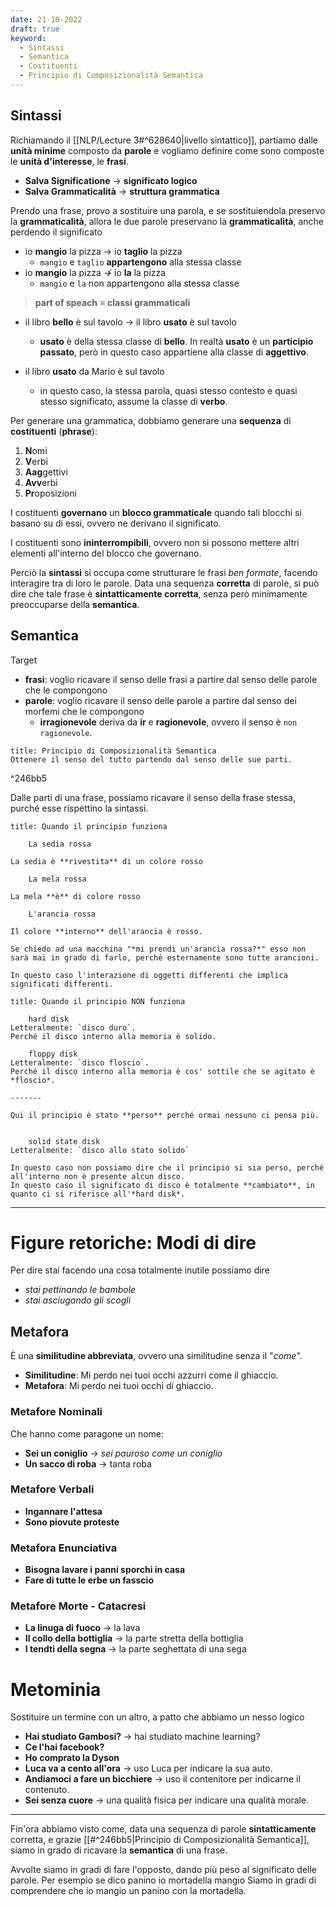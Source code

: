 ```yaml
---
date: 21-10-2022
draft: true
keyword:
  - Sintassi
  - Semantica
  - Costituenti
  - Principio di Composizionalità Semantica
---
```


## Sintassi
Richiamando il [[NLP/Lecture 3#^628640|livello sintattico]], partiamo dalle **unità minime** composto da **parole** e vogliamo definire come sono composte le **unità d'interesse**, le **frasi**.

- **Salva Significatione** $\to$ **significato logico**
- **Salva Grammaticalità** $\to$ **struttura grammatica**

Prendo una frase, provo a sostituire una parola, e se sostituiendola preservo la **grammaticalità**, allora le due parole preservano la **grammaticalità**, anche perdendo il significato

- io **mangio** la pizza $\to$ io **taglio** la pizza
	- `mangio` e `taglio` **appartengono** alla stessa classe
- io **mangio** la pizza $\not\to$ io **la** la pizza
	- `mangio` e `la` non appartengono alla stessa classe

> **part of speach** $\equiv$ **classi grammaticali**

- il libro **bello** è sul tavolo $\to$ il libro **usato** è sul tavolo
	- **usato** è della stessa classe di **bello**. In realtà **usato** è un **participio passato**, però in questo caso appartiene alla classe di **aggettivo**.

- il libro **usato** da Mario è sul tavolo
	- in questo caso, la stessa parola, quasi stesso contesto e quasi stesso significato, assume la classe di **verbo**.

Per generare una grammatica, dobbiamo generare una **sequenza** di **costituenti** (**phrase**):
1. **N**omi
2. **V**erbi
3. **Aag**gettivi
4. **Avv**erbi
5. **Pr**oposizioni

I costituenti **governano** un **blocco grammaticale** quando tali blocchi si basano su di essi, ovvero ne derivano il significato.

I costituenti sono **ininterrompibili**, ovvero non si possono mettere altri elementi all'interno del blocco che governano.

Perciò la **sintassi** si occupa come strutturare le frasi *ben formate*, facendo interagire tra di loro le parole.
Data una sequenza **corretta** di parole, si può dire che tale frase è **sintatticamente corretta**, senza però minimamente preoccuparse della **semantica**.

## Semantica
Target
- **frasi**: voglio ricavare il senso delle frasi a partire dal senso delle parole che le compongono
- **parole**: voglio ricavare il senso delle parole a partire dal senso dei morfemi che le compongono
	- **irragionevole** deriva da **ir** e **ragionevole**, ovvero il senso è `non ragionevole`.

```ad-important
title: Principio di Composizionalità Semantica
Ottenere il senso del tutto partendo dal senso delle sue parti.
```

^246bb5

Dalle parti di una frase, possiamo ricavare il senso della frase stessa, purché esse rispettino la sintassi.

```ad-example
title: Quando il principio funziona

	La sedia rossa

La sedia è **rivestita** di un colore rosso

	La mela rossa

La mela **è** di colore rosso

	L'arancia rossa

Il colore **interno** dell'arancia è rosso.

Se chiedo ad una macchina "*mi prendi un'arancia rossa?*" esso non sarà mai in grado di farlo, perché esternamente sono tutte arancioni.

In questo caso l'interazione di oggetti differenti che implica significati differenti.
```

```ad-example
title: Quando il principio NON funziona

	hard disk
Letteralmente: `disco duro`.
Perché il disco interno alla memoria è solido.

	floppy disk
Letteralmente: `disco floscio`.
Perché il disco interno alla memoria è cos' sottile che se agitato è *floscio*.

-------

Qui il principio è stato **perso** perché ormai nessuno ci pensa più.


	solid state disk
Letteralmente: `disco allo stato solido`

In questo caso non possiamo dire che il principio si sia perso, perché all'interno non è presente alcun disco.
In questo caso il significato di disco è totalmente **cambiato**, in quanto ci si riferisce all'*hard disk*.
```

--------------
# Figure retoriche: Modi di dire
Per dire
	stai facendo una cosa totalmente inutile
possiamo dire
- *stai pettinando le bambole*
- *stai asciugando gli scogli*

## Metafora
È una **similitudine abbreviata**, ovvero una similitudine senza il "*come*".

- **Similitudine**: Mi perdo nei tuoi occhi azzurri come il ghiaccio.
- **Metafora**: Mi perdo nei tuoi occhi di ghiaccio.

### Metafore Nominali
Che hanno come paragone un nome:
- **Sei un coniglio** $\to$ *sei pauroso come un coniglio*
- **Un sacco di roba** $\to$ tanta roba

### Metafore Verbali
- **Ingannare l'attesa**
- **Sono piovute proteste**

### Metafora Enunciativa
- **Bisogna lavare i panni sporchi in casa**
- **Fare di tutte le erbe un fasscio**

### Metafore Morte - Catacresi
- **La linuga di fuoco** $\to$ la lava
- **Il collo della bottiglia** $\to$ la parte stretta della bottiglia
- **I tendti della segna** $\to$ la parte seghettata di una sega

# Metominia
Sostituire un termine con un altro, a patto che abbiamo un nesso logico
- **Hai studiato Gambosi?** $\to$ hai studiato machine learning?
- **Ce l'hai facebook?**
- **Ho comprato la Dyson**
- **Luca va a cento all'ora** $\to$ uso Luca per indicare la sua auto.
- **Andiamoci a fare un bicchiere** $\to$ uso il contenitore per indicarne il contenuto.
- **Sei senza cuore** $\to$ una qualità fisica per indicare una qualità morale.

-------------
Fin'ora abbiamo visto come, data una sequenza di parole **sintatticamente** corretta, e grazie [[#^246bb5|Principio di Composizionalità Semantica]], siamo in grado di ricavare la **semantica** di una frase.

Avvolte siamo in gradi di fare l'opposto, dando più peso al significato delle parole.
Per esempio se dico
	panino io mortadella mangio
Siamo in gradi di comprendere che io mangio un panino con la mortadella.
